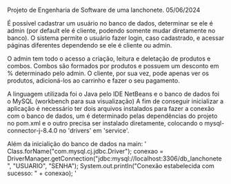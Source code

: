 Projeto de Engenharia de Software de uma lanchonete.
05/06/2024

É possível cadastrar um usuário no banco de dados, determinar se ele é admin (por default ele é cliente, podendo somente mudar diretamente no banco).
O sistema permite o usuário fazer login, caso cadastrado, e acessar páginas diferentes dependendo se ele é cliente ou admin.

O admin tem todo o acesso a criação, leitura e deletação de produtos e combos.
Combos são formados por produtos e possuem um desconto em % determinado pelo admin.
O cliente, por sua vez, pode apenas ver os produtos, adicioná-los ao carrinho e fazer o seu pagamento.

A linguagem utilizada foi o Java pelo IDE NetBeans e o banco de dados foi o MySQL (workbench para sua visualização) 
A fim de conseguir inicializar a aplicação é necessário ter dois arquivos instalados para fazer a conexão com o banco de dados, 
um é determinado pelas dependências do projeto no pom.xml
e o outro precisa ser instalado diretamente, colocando o mysql-connector-j-8.4.0 no 'drivers' em 'service'.

Além da inicialição do banco de dados na main:
'
 Class.forName("com.mysql.cj.jdbc.Driver");
conexao = DriverManager.getConnection("jdbc:mysql://localhost:3306/db_lanchonete", "USUARIO", "SENHA");
System.out.println("Conexão estabelecida com sucesso: " + conexao);
'
